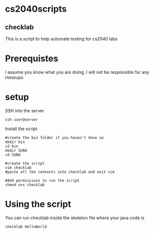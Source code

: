 # cs2040scripts

## checklab
This is a script to help automate testing for cs2040 labs
# Prerequistes
I assume you know what you are doing, I will not be responsible for any messups
# setup
SSH into the server
```
ssh user@server
```

Install the script
```
#create the bin folder if you haven't done so
mkdir bin
cd bin  
mkdir SUN4
cd SUN4

#create the script
vim checklab
#paste all the contents into checklab and exit vim

#Add permissions to run the script
chmod u+x checklab
```
# Using the script

You can run checklab inside the skeleton file where your java code is
```
checklab HelloWorld
```
